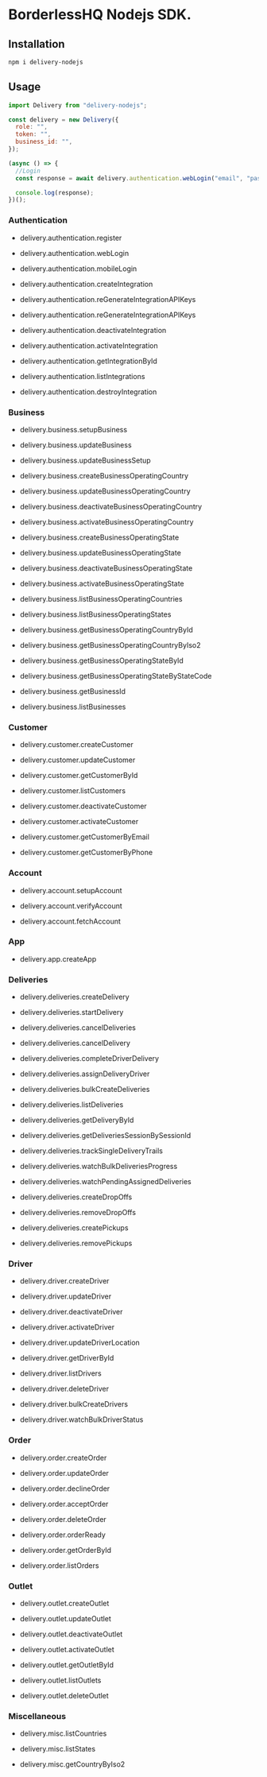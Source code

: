 # BorderlessHQ Nodejs SDK.

## Installation

```bash
npm i delivery-nodejs
```

## Usage

```js
import Delivery from "delivery-nodejs";

const delivery = new Delivery({
  role: "",
  token: "",
  business_id: "",
});

(async () => {
  //Login
  const response = await delivery.authentication.webLogin("email", "password");

  console.log(response);
})();
```

### Authentication

- delivery.authentication.register

- delivery.authentication.webLogin

- delivery.authentication.mobileLogin

- delivery.authentication.createIntegration

- delivery.authentication.reGenerateIntegrationAPIKeys

- delivery.authentication.reGenerateIntegrationAPIKeys

- delivery.authentication.deactivateIntegration

- delivery.authentication.activateIntegration

- delivery.authentication.getIntegrationById

- delivery.authentication.listIntegrations

- delivery.authentication.destroyIntegration


### Business

- delivery.business.setupBusiness

- delivery.business.updateBusiness

- delivery.business.updateBusinessSetup

- delivery.business.createBusinessOperatingCountry

- delivery.business.updateBusinessOperatingCountry

- delivery.business.deactivateBusinessOperatingCountry

- delivery.business.activateBusinessOperatingCountry

- delivery.business.createBusinessOperatingState

- delivery.business.updateBusinessOperatingState

- delivery.business.deactivateBusinessOperatingState

- delivery.business.activateBusinessOperatingState

- delivery.business.listBusinessOperatingCountries

- delivery.business.listBusinessOperatingStates

- delivery.business.getBusinessOperatingCountryById

- delivery.business.getBusinessOperatingCountryByIso2

- delivery.business.getBusinessOperatingStateById

- delivery.business.getBusinessOperatingStateByStateCode

- delivery.business.getBusinessId

- delivery.business.listBusinesses


### Customer

- delivery.customer.createCustomer

- delivery.customer.updateCustomer

- delivery.customer.getCustomerById

- delivery.customer.listCustomers

- delivery.customer.deactivateCustomer

- delivery.customer.activateCustomer

- delivery.customer.getCustomerByEmail

- delivery.customer.getCustomerByPhone


### Account

- delivery.account.setupAccount

- delivery.account.verifyAccount

- delivery.account.fetchAccount

### App

- delivery.app.createApp

### Deliveries

- delivery.deliveries.createDelivery

- delivery.deliveries.startDelivery

- delivery.deliveries.cancelDeliveries

- delivery.deliveries.cancelDelivery

- delivery.deliveries.completeDriverDelivery

- delivery.deliveries.assignDeliveryDriver

- delivery.deliveries.bulkCreateDeliveries

- delivery.deliveries.listDeliveries

- delivery.deliveries.getDeliveryById

- delivery.deliveries.getDeliveriesSessionBySessionId

- delivery.deliveries.trackSingleDeliveryTrails

- delivery.deliveries.watchBulkDeliveriesProgress

- delivery.deliveries.watchPendingAssignedDeliveries

- delivery.deliveries.createDropOffs

- delivery.deliveries.removeDropOffs

- delivery.deliveries.createPickups

- delivery.deliveries.removePickups


### Driver

- delivery.driver.createDriver

- delivery.driver.updateDriver

- delivery.driver.deactivateDriver

- delivery.driver.activateDriver

- delivery.driver.updateDriverLocation

- delivery.driver.getDriverById

- delivery.driver.listDrivers

- delivery.driver.deleteDriver

- delivery.driver.bulkCreateDrivers

- delivery.driver.watchBulkDriverStatus


### Order

- delivery.order.createOrder

- delivery.order.updateOrder

- delivery.order.declineOrder

- delivery.order.acceptOrder

- delivery.order.deleteOrder

- delivery.order.orderReady

- delivery.order.getOrderById

- delivery.order.listOrders


### Outlet

- delivery.outlet.createOutlet

- delivery.outlet.updateOutlet

- delivery.outlet.deactivateOutlet

- delivery.outlet.activateOutlet

- delivery.outlet.getOutletById

- delivery.outlet.listOutlets

- delivery.outlet.deleteOutlet


### Miscellaneous

- delivery.misc.listCountries

- delivery.misc.listStates

- delivery.misc.getCountryByIso2

